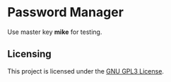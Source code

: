 # Password Manager

Use master key **mike** for testing.

## Licensing
This project is licensed under the [GNU GPL3 License](LICENSE).
